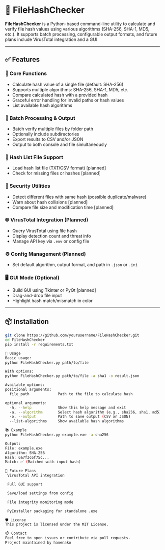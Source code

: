 # 🔐 FileHashChecker

**FileHashChecker** is a Python-based command-line utility to calculate and verify file hash values using various algorithms (SHA-256, SHA-1, MD5, etc.). It supports batch processing, configurable output formats, and future plans include VirusTotal integration and a GUI.

---

## ✅ Features

### 🧩 Core Functions
- Calculate hash value of a single file (default: SHA-256)
- Supports multiple algorithms: SHA-256, SHA-1, MD5, etc.
- Compare calculated hash with a provided hash
- Graceful error handling for invalid paths or hash values
- List available hash algorithms

### 📁 Batch Processing & Output
- Batch verify multiple files by folder path
- Optionally include subdirectories
- Export results to CSV and/or JSON
- Output to both console and file simultaneously

### 📄 Hash List File Support
- Load hash list file (TXT/CSV format) [planned]
- Check for missing files or hashes [planned]

### 🧠 Security Utilities
- Detect different files with same hash (possible duplicate/malware)
- Warn about hash collisions [planned]
- Compare file size and modification time [planned]

### 🌐 VirusTotal Integration (Planned)
- Query VirusTotal using file hash
- Display detection count and threat info
- Manage API key via `.env` or config file

### ⚙️ Config Management (Planned)
- Set default algorithm, output format, and path in `.json` or `.ini`

### 🖥 GUI Mode (Optional)
- Build GUI using Tkinter or PyQt [planned]
- Drag-and-drop file input
- Highlight hash match/mismatch in color

---

## 📦 Installation

```bash
git clone https://github.com/yourusername/FileHashChecker.git
cd FileHashChecker
pip install -r requirements.txt

🚀 Usage
Basic usage:
python FileHashChecker.py path/to/file

With options:
python FileHashChecker.py path/to/file -a sha1 -o result.json

Available options:
positional arguments:
  file_path             Path to the file to calculate hash

optional arguments:
  -h, --help            Show this help message and exit
  -a, --algorithm       Select hash algorithm (e.g., sha256, sha1, md5)
  -o, --output          Path to save output (CSV or JSON)
  --list-algorithms     Show available hash algorithms

📚 Example
python FileHashChecker.py example.exe -a sha256

Output:
File: example.exe
Algorithm: SHA-256
Hash: 6a7f3c6f75c...
Match: ✅ (Matched with input hash)

🔐 Future Plans
 VirusTotal API integration

 Full GUI support

 Save/load settings from config

 File integrity monitoring mode

 PyInstaller packaging for standalone .exe

🛡 License
This project is licensed under the MIT License.

📫 Contact
Feel free to open issues or contribute via pull requests.
Project maintained by hanenako